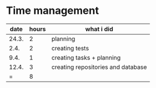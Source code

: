 # Time management  
  
  
date | hours | what i did
---- | ----- | ----------  
24.3. | 2 | planning  
2.4. | 2 | creating tests
9.4. | 1 | creating tasks + planning
12.4. | 3 | creating repositories and database
= | 8 | 
